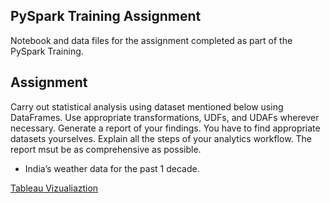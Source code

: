 PySpark Training Assignment
-----------------------

Notebook and data files for the assignment completed as part of the PySpark Training.

Assignment
-----
Carry out statistical analysis using dataset mentioned below using DataFrames.  Use appropriate transformations, UDFs, and UDAFs wherever necessary.  Generate a report of your findings.  You have to find appropriate datasets yourselves. Explain all the steps of your analytics workflow.  The report msut be as comprehensive as possible.
   - India’s weather data for the past 1 decade.
  
[Tableau Vizualiaztion](https://public.tableau.com/views/WeatherAnalysis_16014109382880/LeastHumidDistricts?:language=en&:display_count=y&publish=yes&:origin=viz_share_link)
